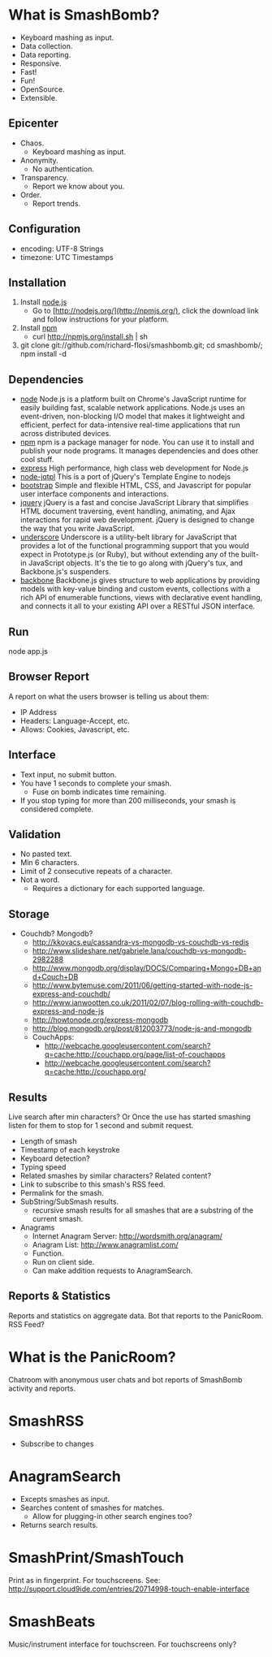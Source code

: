 What is SmashBomb?
==================

* Keyboard mashing as input.
* Data collection.
* Data reporting.
* Responsive.
* Fast!
* Fun!
* OpenSource.
* Extensible.

Epicenter
---------

* Chaos.
    * Keyboard mashing as input.
* Anonymity.
    * No authentication.
* Transparency.
    * Report we know about you.
* Order.
    * Report trends.

Configuration
-------------

* encoding: UTF-8 Strings
* timezone: UTC Timestamps

Installation
------------

1. Install [node.js](http://nodejs.org/)
   * Go to [http://nodejs.org/](http://npmjs.org/), click the download link and follow instructions for your platform.
1. Install [npm](http://npmjs.org/)
   * curl http://npmjs.org/install.sh | sh
1. git clone git://github.com/richard-flosi/smashbomb.git; cd smashbomb/; npm install -d

Dependencies
------------

* [node](https://github.com/joyent/node)
    Node.js is a platform built on Chrome's JavaScript runtime for easily building fast, 
    scalable network applications. Node.js uses an event-driven, non-blocking I/O model that makes it 
    lightweight and efficient, perfect for data-intensive real-time applications that run across 
    distributed devices.
* [npm](https://github.com/isaacs/npm)
    npm is a package manager for node. You can use it to install and publish your node programs.
    It manages dependencies and does other cool stuff.
* [express](https://github.com/visionmedia/express)
    High performance, high class web development for Node.js
* [node-jqtpl](https://github.com/kof/node-jqtpl)
    This is a port of jQuery's Template Engine to nodejs
* [bootstrap](https://github.com/twitter/bootstrap/)
    Simple and flexible HTML, CSS, and Javascript for popular user interface components and interactions.
* [jquery](https://github.com/jquery/jquery)
    jQuery is a fast and concise JavaScript Library that simplifies HTML
    document traversing, event handling, animating, and Ajax interactions
    for rapid web development.
    jQuery is designed to change the way that you write JavaScript.
* [underscore](https://github.com/documentcloud/underscore)
    Underscore is a utility-belt library for JavaScript that provides
    a lot of the functional programming support that you would expect in
    Prototype.js (or Ruby), but without extending any of the built-in
    JavaScript objects.
    It's the tie to go along with jQuery's tux, and Backbone.js's suspenders.
* [backbone](https://github.com/documentcloud/backbone/)
    Backbone.js gives structure to web applications by providing models with
    key-value binding and custom events, collections with a rich API of
    enumerable functions, views with declarative event handling, and connects
    it all to your existing API over a RESTful JSON interface.

Run
---

   node app.js

Browser Report
--------------
A report on what the users browser is telling us about them:

* IP Address
* Headers: Language-Accept, etc.
* Allows: Cookies, Javascript, etc.

Interface
---------

* Text input, no submit button.
* You have 1 seconds to complete your smash.
    * Fuse on bomb indicates time remaining.
* If you stop typing for more than 200 milliseconds, your smash is considered complete.

Validation
----------

* No pasted text.
* Min 6 characters.
* Limit of 2 consecutive repeats of a character.
* Not a word.
    * Requires a dictionary for each supported language.

Storage
-------

* Couchdb? Mongodb?
    * http://kkovacs.eu/cassandra-vs-mongodb-vs-couchdb-vs-redis
    * http://www.slideshare.net/gabriele.lana/couchdb-vs-mongodb-2982288
    * http://www.mongodb.org/display/DOCS/Comparing+Mongo+DB+and+Couch+DB
    * http://www.bytemuse.com/2011/06/getting-started-with-node-js-express-and-couchdb/
    * http://www.ianwootten.co.uk/2011/02/07/blog-rolling-with-couchdb-express-and-node-js
    * http://howtonode.org/express-mongodb
    * http://blog.mongodb.org/post/812003773/node-js-and-mongodb
    * CouchApps:
        * http://webcache.googleusercontent.com/search?q=cache:http://couchapp.org/page/list-of-couchapps
        * http://webcache.googleusercontent.com/search?q=cache:http://couchapp.org/

Results
-------
Live search after min characters? Or
Once the use has started smashing listen for them to stop for 1 second and submit request.

* Length of smash
* Timestamp of each keystroke
* Keyboard detection?
* Typing speed
* Related smashes by similar characters? Related content?
* Link to subscribe to this smash's RSS feed.
* Permalink for the smash.
* SubString/SubSmash results.
    * recursive smash results for all smashes that are a 
        substring of the current smash.
* Anagrams
    * Internet Anagram Server: http://wordsmith.org/anagram/
    * Anagram List: http://www.anagramlist.com/
    * Function.
    * Run on client side.
    * Can make addition requests to AnagramSearch.


Reports & Statistics
--------------------
Reports and statistics on aggregate data.
Bot that reports to the PanicRoom.
RSS Feed?

What is the PanicRoom?
======================
Chatroom with anonymous user chats and bot reports of 
SmashBomb activity and reports.

SmashRSS
========

* Subscribe to changes


AnagramSearch
=============

* Excepts smashes as input.
* Searches content of smashes for matches.
    * Allow for plugging-in other search engines too?
* Returns search results.


SmashPrint/SmashTouch
=====================
Print as in fingerprint.
For touchscreens.
See: http://support.cloud9ide.com/entries/20714998-touch-enable-interface

SmashBeats
==========
Music/instrument interface for touchscreen.
For touchscreens only?

